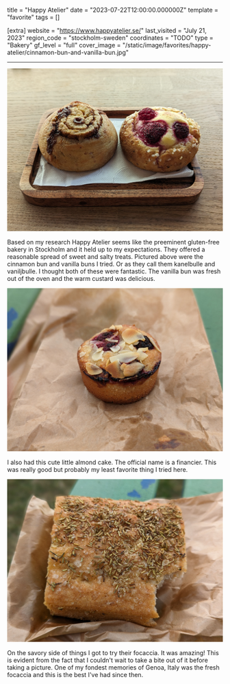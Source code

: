 title = "Happy Atelier"
date = "2023-07-22T12:00:00.000000Z"
template = "favorite"
tags = []

[extra]
website = "https://www.happyatelier.se/"
last_visited = "July 21, 2023"
region_code = "stockholm-sweden"
coordinates = "TODO"
type = "Bakery"
gf_level = "full"
cover_image = "/static/image/favorites/happy-atelier/cinnamon-bun-and-vanilla-bun.jpg"

---

![A cinnamon bun and vanilla bun](/static/image/favorites/happy-atelier/cinnamon-bun-and-vanilla-bun.jpg)

Based on my research Happy Atelier seems like the preeminent gluten-free bakery in Stockholm and it held up to my expectations. They offered a reasonable spread of sweet and salty treats. Pictured above were the cinnamon bun and vanilla buns I tried. Or as they call them kanelbulle and vaniljbulle. I thought both of these were fantastic. The vanilla bun was fresh out of the oven and the warm custard was delicious.

![An almond cake](/static/image/favorites/happy-atelier/almond-cake.jpg)

I also had this cute little almond cake. The official name is a financier. This was really good but probably my least favorite thing I tried here.

![A slice of focaccia with a bite taken out of it](/static/image/favorites/happy-atelier/focaccia.jpg)

On the savory side of things I got to try their focaccia. It was amazing! This is evident from the fact that I couldn't wait to take a bite out of it before taking a picture. One of my fondest memories of Genoa, Italy was the fresh focaccia and this is the best I've had since then.
